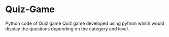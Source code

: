 # Quiz-Game
Python code of Quiz game
Quiz game developed using python which would display the questions depending on the category and level.
